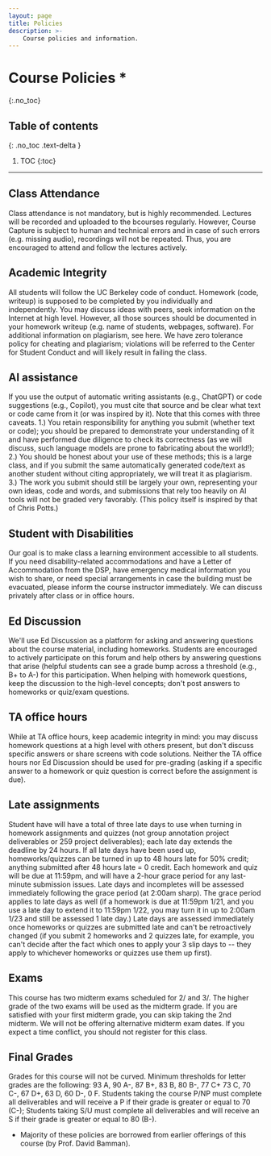 ```yaml
---
layout: page
title: Policies
description: >-
    Course policies and information.
---
```


# Course Policies *
{:.no_toc}

## Table of contents
{: .no_toc .text-delta }

1. TOC
{:toc}

---
## Class Attendance

Class attendance is not mandatory, but is highly recommended.  Lectures will be recorded and uploaded to the bcourses regularly.  However, Course Capture is subject to human and technical errors and in case of such errors (e.g. missing audio), recordings will not be repeated.  Thus, you are encouraged to attend and follow the lectures actively.

## Academic Integrity
All students will follow the UC Berkeley code of conduct. Homework (code, writeup) is supposed to be completed by you individually and independently. You may discuss ideas with peers, seek information on the Internet at high level. However, all those sources should be documented in your homework writeup (e.g. name of students, webpages, software). For additional information on plagiarism, see here. 
We have zero tolerance policy for cheating and plagiarism; violations will be referred to the Center for Student Conduct and will likely result in failing the class.

## AI assistance
If you use the output of automatic writing assistants (e.g., ChatGPT) or code suggestions (e.g., Copilot), you must cite that source and be clear what text or code came from it (or was inspired by it). Note that this comes with three caveats. 1.) You retain responsibility for anything you submit (whether text or code); you should be prepared to demonstrate your understanding of it and have performed due diligence to check its correctness (as we will discuss, such language models are prone to fabricating about the world!); 2.) You should be honest about your use of these methods; this is a large class, and if you submit the same automatically generated code/text as another student without citing appropriately, we will treat it as plagiarism. 3.) The work you submit should still be largely your own, representing your own ideas, code and words, and submissions that rely too heavily on AI tools will not be graded very favorably. (This policy itself is inspired by that of Chris Potts.)

## Student with Disabilities

Our goal is to make class a learning environment accessible to all students. If you need disability-related accommodations and have a Letter of Accommodation from the DSP, have emergency medical information you wish to share, or need special arrangements in case the building must be evacuated, please inform the course instructor immediately. We can discuss privately after class or in office hours.

## Ed Discussion
We'll use Ed Discussion as a platform for asking and answering questions about the course material, including homeworks. Students are encouraged to actively participate on this forum and help others by answering questions that arise (helpful students can see a grade bump across a threshold (e.g., B+ to A-) for this participation. When helping with homework questions, keep the discussion to the high-level concepts; don't post answers to homeworks or quiz/exam questions.

## TA office hours
While at TA office hours, keep academic integrity in mind: you may discuss homework questions at a high level with others present, but don't discuss specific answers or share screens with code solutions. Neither the TA office hours nor Ed Discussion should be used for pre-grading (asking if a specific answer to a homework or quiz question is correct before the assignment is due).

## Late assignments
Student have will have a total of three late days to use when turning in homework assignments and quizzes (not group annotation project deliverables or 259 project deliverables); each late day extends the deadline by 24 hours. If all late days have been used up, homeworks/quizzes can be turned in up to 48 hours late for 50% credit; anything submitted after 48 hours late = 0 credit. Each homework and quiz will be due at 11:59pm, and will have a 2-hour grace period for any last-minute submission issues. Late days and incompletes will be assessed immediately following the grace period (at 2:00am sharp). The grace period applies to late days as well (if a homework is due at 11:59pm 1/21, and you use a late day to extend it to 11:59pm 1/22, you may turn it in up to 2:00am 1/23 and still be assessed 1 late day.) Late days are assessed immediately once homeworks or quizzes are submitted late and can't be retroactively changed (if you submit 2 homeworks and 2 quizzes late, for example, you can't decide after the fact which ones to apply your 3 slip days to -- they apply to whichever homeworks or quizzes use them up first).

## Exams
This course has two midterm exams scheduled for 2/ and 3/.  The higher grade of the two exams will be used as the midterm grade.  If you are satisfied with your first midterm grade, you can skip taking the 2nd midterm.  We will not be offering alternative midterm exam dates.  If you expect a time conflict, you should not register for this class.

## Final Grades
Grades for this course will not be curved. Minimum thresholds for letter grades are the following: 93 A, 90 A-, 87 B+, 83 B, 80 B-, 77 C+ 73 C, 70 C-, 67 D+, 63 D, 60 D-, 0 F. Students taking the course P/NP must complete all deliverables and will receive a P if their grade is greater or equal to 70 (C-); Students taking S/U must complete all deliverables and will receive an S if their grade is greater or equal to 80 (B-).

* Majority of these policies are borrowed from earlier offerings of this course (by Prof. David Bamman).
